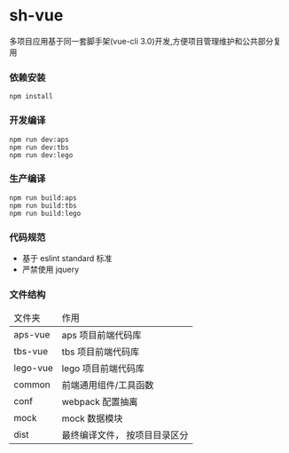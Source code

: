 # sh-vue
多项目应用基于同一套脚手架(vue-cli 3.0)开发,方便项目管理维护和公共部分复用

### 依赖安装
```
npm install
```

### 开发编译
```
npm run dev:aps
npm run dev:tbs
npm run dev:lego
```

### 生产编译
```
npm run build:aps
npm run build:tbs
npm run build:lego
```

### 代码规范
* 基于 eslint standard 标准
* 严禁使用 jquery

### 文件结构
<table>
  <thead>
    <tr>
      <td>文件夹</td>
      <td>作用</td>
    </tr>
  </thead>
  <tbody>
    <tr>
      <td>aps-vue</td>
      <td>aps 项目前端代码库</td>
    </tr>
    <tr>
      <td>tbs-vue</td>
      <td>tbs 项目前端代码库</td>
    </tr>
    <tr>
      <td>lego-vue</td>
      <td>lego 项目前端代码库</td>
    </tr>
    <tr>
      <td>common</td>
      <td>前端通用组件/工具函数</td>
    </tr>
    <tr>
      <td>conf</td>
      <td>webpack 配置抽离</td>
    </tr>
    <tr>
      <td>mock</td>
      <td>mock 数据模块</td>
    </tr>
    <tr>
      <td>dist</td>
      <td>最终编译文件， 按项目目录区分</td>
    </tr>
  </tbody>
</table>